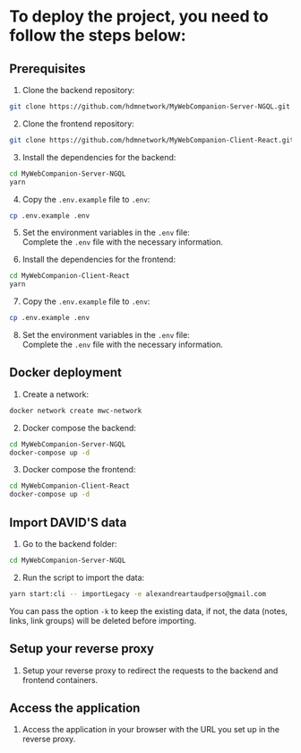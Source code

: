 # To deploy the project, you need to follow the steps below:

## Prerequisites
1. Clone the backend repository:
```bash
git clone https://github.com/hdmnetwork/MyWebCompanion-Server-NGQL.git
```

2. Clone the frontend repository:
```bash
git clone https://github.com/hdmnetwork/MyWebCompanion-Client-React.git
```

3. Install the dependencies for the backend:
```bash
cd MyWebCompanion-Server-NGQL
yarn
```

4. Copy the `.env.example` file to `.env`:
```bash
cp .env.example .env
```

5. Set the environment variables in the `.env` file:  
Complete the `.env` file with the necessary information.

6. Install the dependencies for the frontend:
```bash
cd MyWebCompanion-Client-React
yarn
```

7. Copy the `.env.example` file to `.env`:
```bash
cp .env.example .env
```

8. Set the environment variables in the `.env` file:  
Complete the `.env` file with the necessary information.


## Docker deployment

1. Create a network:
```bash
docker network create mwc-network
```

2. Docker compose the backend:
```bash
cd MyWebCompanion-Server-NGQL
docker-compose up -d
```

3. Docker compose the frontend:
```bash
cd MyWebCompanion-Client-React
docker-compose up -d
```

## Import DAVID'S data

1. Go to the backend folder:
```bash
cd MyWebCompanion-Server-NGQL
```

2. Run the script to import the data:
```bash
yarn start:cli -- importLegacy -e alexandreartaudperso@gmail.com
```
You can pass the option `-k` to keep the existing data, if not, the data (notes, links, link groups) will be deleted before importing.

## Setup your reverse proxy

1. Setup your reverse proxy to redirect the requests to the backend and frontend containers.

## Access the application

1. Access the application in your browser with the URL you set up in the reverse proxy.





